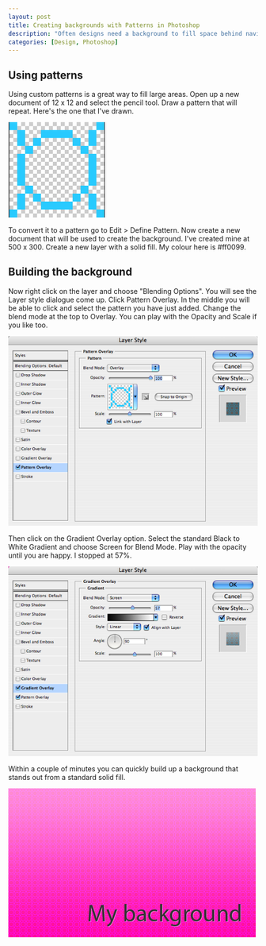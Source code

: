 ```yaml
--- 
layout: post
title: Creating backgrounds with Patterns in Photoshop
description: "Often designs need a background to fill space behind navigation or other page elements. Here one way to create them. "
categories: [Design, Photoshop]
---
```

## Using patterns

Using custom patterns is a great way to fill large areas. Open up a new document of 12 x 12 and select the pencil tool. Draw a pattern that will repeat. Here's the one that I've drawn. 

![Pattern in Photoshop][1] 

To convert it to a pattern go to Edit > Define Pattern. Now create a new document that will be used to create the background. I've created mine at 500 x 300. Create a new layer with a solid fill. My colour here is #ff0099.

## Building the background

Now right click on the layer and choose "Blending Options". You will see the Layer style dialogue come up. Click Pattern Overlay. In the middle you will be able to click and select the pattern you have just added. Change the blend mode at the top to Overlay. You can play with the Opacity and Scale if you like too. 

![Pattern Overlay in Photoshop][2] 

Then click on the Gradient Overlay option. Select the standard Black to White Gradient and choose Screen for Blend Mode. Play with the opacity until you are happy. I stopped at 57%.

![Gradient Overlay for the background][3] 

Within a couple of minutes you can quickly build up a background that stands out from a standard solid fill.

![Final Background][4]

 [1]: /images/articles/background_pattern.jpg "Pattern in Photoshop"
 [2]: /images/articles/background_layer_style.png "Pattern Overlay in Photoshop"
 [3]: /images/articles/background_layer_gradient.png "Gradient Overlay for the background"
 [4]: /images/articles/background_example.png "Final Background"
